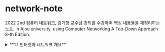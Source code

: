 # network-note
2022 2nd 컴퓨터 네트워크, 김기형 교수님 강의를 수강하며 핵심 내용들을 재정리하는 노트.
in Ajou university, using Computer Networking A Top-Down Approach 8-th Edition.

<details>
<summary>
  **1.1 인터넷과 네트워크 개요**
</summary>
1. 감자탕
2. 김치찌개
</details>
